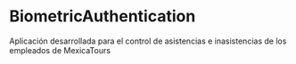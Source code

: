 # BiometricAuthentication
Aplicación desarrollada para el control de asistencias e inasistencias de los empleados de MexicaTours
